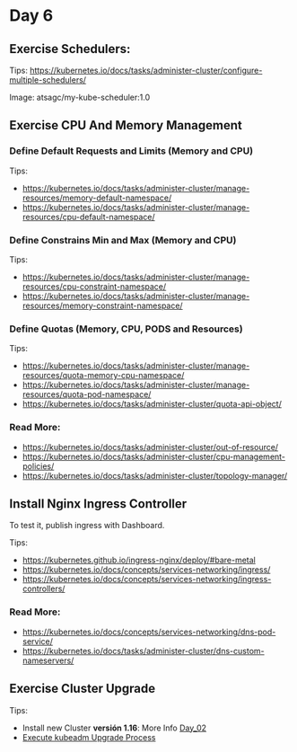 # Day 6

## Exercise Schedulers:

Tips: https://kubernetes.io/docs/tasks/administer-cluster/configure-multiple-schedulers/

Image: atsagc/my-kube-scheduler:1.0

## Exercise CPU And Memory Management 

### Define Default Requests and Limits (Memory and CPU)

Tips:
* https://kubernetes.io/docs/tasks/administer-cluster/manage-resources/memory-default-namespace/
* https://kubernetes.io/docs/tasks/administer-cluster/manage-resources/cpu-default-namespace/

### Define Constrains Min and Max (Memory and CPU)

Tips:
* https://kubernetes.io/docs/tasks/administer-cluster/manage-resources/cpu-constraint-namespace/
* https://kubernetes.io/docs/tasks/administer-cluster/manage-resources/memory-constraint-namespace/

### Define Quotas (Memory, CPU, PODS and Resources)

Tips:
* https://kubernetes.io/docs/tasks/administer-cluster/manage-resources/quota-memory-cpu-namespace/
* https://kubernetes.io/docs/tasks/administer-cluster/manage-resources/quota-pod-namespace/
* https://kubernetes.io/docs/tasks/administer-cluster/quota-api-object/



### Read More:

* https://kubernetes.io/docs/tasks/administer-cluster/out-of-resource/
* https://kubernetes.io/docs/tasks/administer-cluster/cpu-management-policies/
* https://kubernetes.io/docs/tasks/administer-cluster/topology-manager/



## Install Nginx Ingress Controller

To test it, publish ingress with Dashboard.

Tips:
* https://kubernetes.github.io/ingress-nginx/deploy/#bare-metal
* https://kubernetes.io/docs/concepts/services-networking/ingress/
* https://kubernetes.io/docs/concepts/services-networking/ingress-controllers/

### Read More:
* https://kubernetes.io/docs/concepts/services-networking/dns-pod-service/
* https://kubernetes.io/docs/tasks/administer-cluster/dns-custom-nameservers/

## Exercise Cluster Upgrade

Tips: 
* Install new Cluster **versión 1.16**: More Info [Day_02](Day_02.md)
* [Execute kubeadm Upgrade Process](https://kubernetes.io/docs/tasks/administer-cluster/kubeadm/kubeadm-upgrade/)



